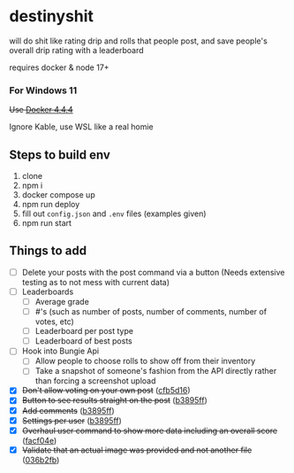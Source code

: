 # destinyshit

will do shit like rating drip and rolls that people post, and save people's overall drip rating with a leaderboard

requires docker & node 17+

### For Windows 11

~~Use [Docker 4.4.4](https://docs.docker.com/desktop/windows/release-notes/#docker-desktop-444)~~

Ignore Kable, use WSL like a real homie

## Steps to build env


1. clone
2. npm i
3. docker compose up
4. npm run deploy
5. fill out `config.json` and `.env` files (examples given)
6. npm run start


## Things to add

- [ ] Delete your posts with the post command via a button (Needs extensive testing as to not mess with current data)
- [ ] Leaderboards
  - [ ] Average grade
  - [ ] #'s (such as number of posts, number of comments, number of votes, etc)
  - [ ] Leaderboard per post type
  - [ ] Leaderboard of best posts
- [ ] Hook into Bungie Api
  - [ ] Allow people to choose rolls to show off from their inventory
  - [ ] Take a snapshot of someone's fashion from the API directly rather than forcing a screenshot upload
- [x] ~~Don't allow voting on your own post~~ ([cfb5d16](https://github.com/melmsie/destinyshit/commit/cfb5d168cec00792f26a2179bf36637375aa6df0))
- [x] ~~Button to see results straight on the post~~ ([b3895ff](https://github.com/melmsie/destinyshit/commit/8715849b9b0244ca462207617fbbeeee0eb895da))
- [x] ~~Add comments~~ ([b3895ff](https://github.com/melmsie/destinyshit/commit/8715849b9b0244ca462207617fbbeeee0eb895da))
- [x] ~~Settings per user~~ ([b3895ff](https://github.com/melmsie/destinyshit/commit/8715849b9b0244ca462207617fbbeeee0eb895da))
- [x] ~~Overhaul user command to show more data including an overall score~~ ([facf04e](https://github.com/melmsie/destinyshit/commit/dbdcf8aa60af33577343fb008797d891bc910008))
- [x] ~~Validate that an actual image was provided and not another file~~ ([036b2fb](https://github.com/melmsie/destinyshit/commit/036b2fbe9c3e0b2ad20e0730847871cad9106b50))